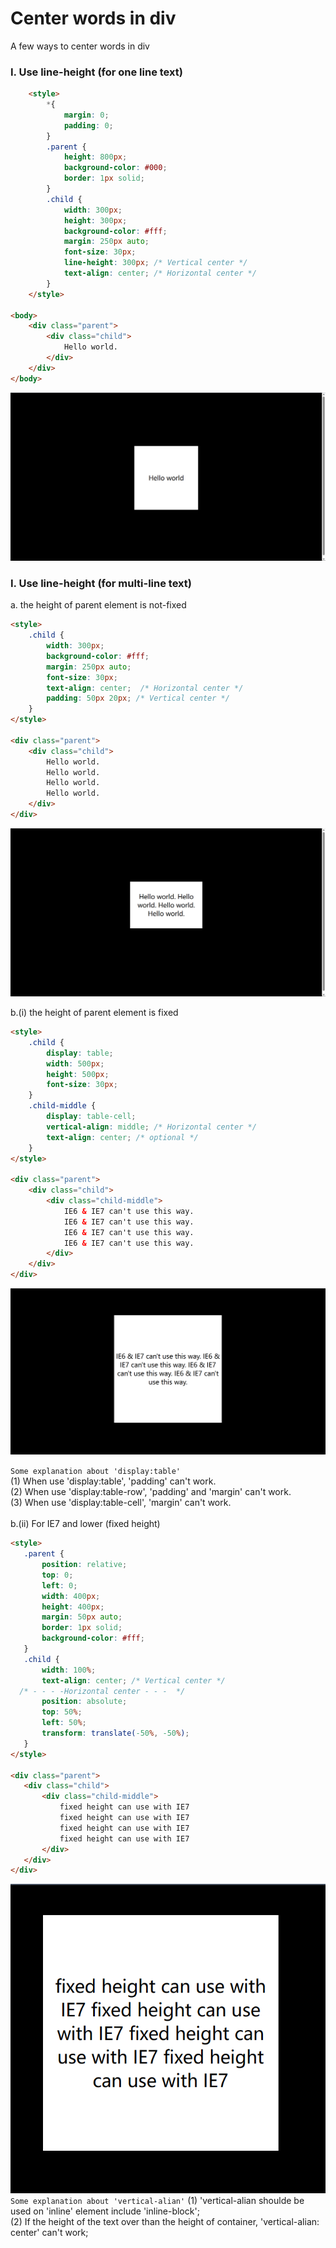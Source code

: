 # Center words in div
A few ways to center words in div

### I. Use line-height (for one line text)
```HTML
    <style>
        *{
            margin: 0;
            padding: 0;
        }
        .parent {
            height: 800px;
            background-color: #000;
            border: 1px solid;
        }
        .child {
            width: 300px;
            height: 300px;
            background-color: #fff;
            margin: 250px auto;
            font-size: 30px;
            line-height: 300px; /* Vertical center */
            text-align: center; /* Horizontal center */
        }
    </style>

<body>
    <div class="parent">
        <div class="child">
            Hello world.
        </div>
    </div>
</body>
```
![image](https://raw.githubusercontent.com/ShiyuLi05/center-div-in-css/main/center-words.png)

### I. Use line-height (for multi-line text)
a. the height of parent element is not-fixed
```HTML
<style>
    .child {
        width: 300px;
        background-color: #fff;
        margin: 250px auto;
        font-size: 30px;
        text-align: center;  /* Horizontal center */
        padding: 50px 20px; /* Vertical center */
    }
</style>

<div class="parent">
    <div class="child">
        Hello world.
        Hello world.
        Hello world.
        Hello world.
    </div>
</div>
```
![image](https://raw.githubusercontent.com/ShiyuLi05/center-div-in-css/center-words/center-words-2.png)

b.(i) the height of parent element is fixed
```HTML
<style>
    .child {
        display: table;
        width: 500px;
        height: 500px;
        font-size: 30px;
    }
    .child-middle {
        display: table-cell; 
        vertical-align: middle; /* Horizontal center */
        text-align: center; /* optional */
    }
</style>

<div class="parent">
    <div class="child">
        <div class="child-middle">
            IE6 & IE7 can't use this way.
            IE6 & IE7 can't use this way.
            IE6 & IE7 can't use this way.
            IE6 & IE7 can't use this way.
        </div>
    </div>
</div>
```
![image](https://raw.githubusercontent.com/ShiyuLi05/center-div-in-css/center-words/center-words-3.png)

` Some explanation about 'display:table' ` </br>
 (1) When use 'display:table', 'padding' can't work.</br>
 (2) When use 'display:table-row', 'padding' and 'margin' can't work.</br>
 (3) When use 'display:table-cell', 'margin' can't work.</br>
 </br>
 b.(ii) For IE7 and lower (fixed height)
 ```HTML
<style>
    .parent {
        position: relative;
        top: 0;
        left: 0;
        width: 400px;
        height: 400px;
        margin: 50px auto;
        border: 1px solid;
        background-color: #fff;
    }
    .child {
        width: 100%;
        text-align: center; /* Vertical center */
   /* - - - -Horizontal center - - -  */
        position: absolute; 
        top: 50%;
        left: 50%;
        transform: translate(-50%, -50%);
    }
</style>

<div class="parent">
    <div class="child">
        <div class="child-middle">
            fixed height can use with IE7
            fixed height can use with IE7
            fixed height can use with IE7
            fixed height can use with IE7
        </div>
    </div>
</div>
 ```
 ![image](https://raw.githubusercontent.com/ShiyuLi05/center-div-in-css/center-words/center-words-4.png)
```Some explanation about 'vertical-alian'```
(1) 'vertical-alian shoulde be used on 'inline' element include 'inline-block';</br>
(2) If the height of the text over than the height of container, 'vertical-alian: center' can't work;</br>
